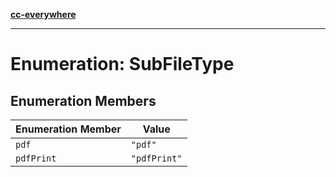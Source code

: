 [**cc-everywhere**](../../../../../index.md)

***

# Enumeration: SubFileType

## Enumeration Members

| Enumeration Member | Value |
| ------ | ------ |
| `pdf` | `"pdf"` |
| `pdfPrint` | `"pdfPrint"` |
